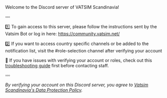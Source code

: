 Welcome to the Discord server of VATSIM Scandinavia!

▫️▫️▫️

:one: To gain access to this server, please follow the instructions sent by the Vatsim Bot or log in here: https://community.vatsim.net/

:two: If you want to access country specific channels or be added to the notification list, visit the #role-selection channel after verifying your account

:thinking: If you have issues with verifying your account or roles, check out this [troubleshooting guide](https://vatsim-scandinavia.org/forums/topic/3560-discord-access-troubleshooting/) first before contacting staff.

▫️▫️▫️

_By verifying your account on this Discord server, you agree to [Vatsim Scandinavia's Data Protection Policy](https://vatsim-scandinavia.org/about/data-protection-policy/)._
